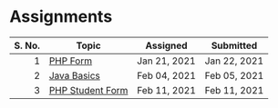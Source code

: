 # Assignments

| S. No. | Topic                           | Assigned     | Submitted    |
| -----: | ------------------------------- | ------------ | ------------ |
|      1 | [PHP Form](01-21-2021/)         | Jan 21, 2021 | Jan 22, 2021 |
|      2 | [Java Basics](02-04-2021/)      | Feb 04, 2021 | Feb 05, 2021 |
|      3 | [PHP Student Form](02-11-2021/) | Feb 11, 2021 | Feb 11, 2021 |


